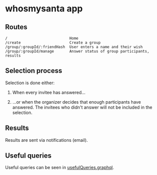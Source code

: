 # whosmysanta app

## Routes

```
/                            Home
/create                      Create a group
/group/:groupId/:friendHash  User enters a name and their wish
/group/:groupId/manage       Answer status of group participants, results
```

## Selection process

Selection is done either:

1. When every invitee has answered...

2. ...or when the organizer decides that enough participants have answered. The invitees who didn't answer will not be included in the selection.

## Results

Results are sent via notifications (email).

## Useful queries

Useful queries can be seen in [usefulQueries.graphql](https://github.com/WhosMySanta/app/blob/master/usefulQueries.graphql).
